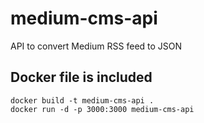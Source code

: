 # medium-cms-api
API to convert Medium RSS feed to JSON

## Docker file is included 
```
docker build -t medium-cms-api .
docker run -d -p 3000:3000 medium-cms-api
```
